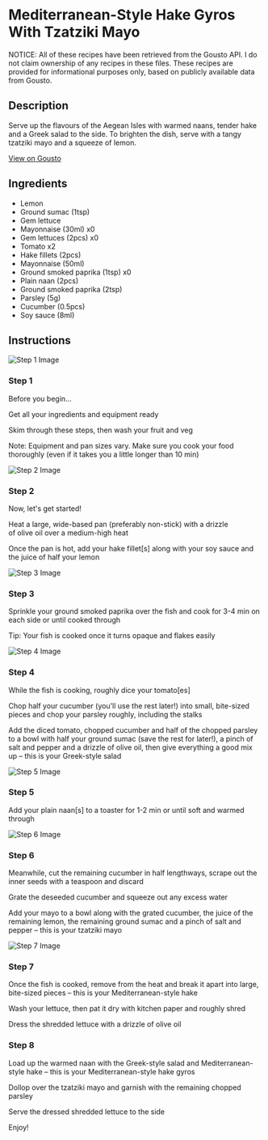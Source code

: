 # Mediterranean-Style Hake Gyros With Tzatziki Mayo

NOTICE: All of these recipes have been retrieved from the Gousto API. I do not claim ownership of any recipes in these files. These recipes are provided for informational purposes only, based on publicly available data from Gousto.

## Description

Serve up the flavours of the Aegean Isles with warmed naans, tender hake and a Greek salad to the side. To brighten the dish, serve with a tangy tzatziki mayo and a squeeze of lemon. 

[View on Gousto](https://www.gousto.co.uk/recipes/cookbook/mediterranean-style-hake-gyros-with-tzatziki-mayo)

## Ingredients

- Lemon
- Ground sumac (1tsp)
- Gem lettuce
- Mayonnaise (30ml) x0
- Gem lettuces (2pcs) x0
- Tomato x2
- Hake fillets (2pcs)
- Mayonnaise (50ml)
- Ground smoked paprika (1tsp) x0
- Plain naan (2pcs)
- Ground smoked paprika (2tsp)
- Parsley (5g)
- Cucumber (0.5pcs)
- Soy sauce (8ml)

## Instructions

![Step 1 Image](https://production-media.gousto.co.uk/cms/recipe-step-image/Admin10mm-Step-1-2-1692864724552-x200.jpg)

### Step 1

Before you begin...

Get all your ingredients and equipment ready

Skim through these steps, then wash your fruit and veg

Note: Equipment and pan sizes vary. Make sure you cook your food thoroughly (even if it takes you a little longer than 10 min)

![Step 2 Image](https://production-media.gousto.co.uk/cms/recipe-step-image/step-2-1692864740966-x200.jpg)

### Step 2

Now, let's get started!

Heat a large, wide-based pan (preferably non-stick) with a drizzle of olive oil over a medium-high heat

Once the pan is hot, add your hake fillet[s] along with your soy sauce and the juice of half your lemon

![Step 3 Image](https://production-media.gousto.co.uk/cms/recipe-step-image/step-3-1692864734674-x200.jpg)

### Step 3

Sprinkle your ground smoked paprika over the fish and cook for 3-4 min on each side or until cooked through

Tip: Your fish is cooked once it turns opaque and flakes easily

![Step 4 Image](https://production-media.gousto.co.uk/cms/recipe-step-image/step-4-1692864760268-x200.jpg)

### Step 4

While the fish is cooking, roughly dice your tomato[es]

Chop half your cucumber (you'll use the rest later!) into small, bite-sized pieces and chop your parsley roughly, including the stalks

Add the diced tomato, chopped cucumber and half of the chopped parsley to a bowl with half your ground sumac (save the rest for later!), a pinch of salt and pepper and a drizzle of olive oil, then give everything a good mix up – this is your Greek-style salad

![Step 5 Image](https://production-media.gousto.co.uk/cms/recipe-step-image/step-5-1692864764783-x200.jpg)

### Step 5

Add your plain naan[s] to a toaster for 1-2 min or until soft and warmed through

![Step 6 Image](https://production-media.gousto.co.uk/cms/recipe-step-image/step-6-1692864768790-x200.jpg)

### Step 6

Meanwhile, cut the remaining cucumber in half lengthways, scrape out the inner seeds with a teaspoon and discard

Grate the deseeded cucumber and squeeze out any excess water

Add your mayo to a bowl along with the grated cucumber, the juice of the remaining lemon, the remaining ground sumac and a pinch of salt and pepper – this is your tzatziki mayo

![Step 7 Image](https://production-media.gousto.co.uk/cms/recipe-step-image/step-7-1692864773445-x200.jpg)

### Step 7

Once the fish is cooked, remove from the heat and break it apart into large, bite-sized pieces – this is your Mediterranean-style hake

Wash your lettuce, then pat it dry with kitchen paper and roughly shred

Dress the shredded lettuce with a drizzle of olive oil

### Step 8

Load up the warmed naan with the Greek-style salad and Mediterranean-style hake – this is your Mediterranean-style hake gyros

Dollop over the tzatziki mayo and garnish with the remaining chopped parsley

Serve the dressed shredded lettuce to the side

Enjoy!


